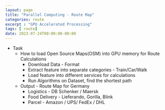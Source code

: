 ```yaml
---
layout: page
title: "Parallel Computing - Route Map"
categories: route
excerpt : "GPU Accelerated Processing"
tags: [ route]
date: 2023-07-24T00:00:00-00:00
---
```


* Task
  * How to load Open Source Maps(OSM) into GPU memory for Route Calculations
    * Download Data - Format
    * Extract feature into separate categories - Train/Car/Walk
    * Load feature into different services for calculations
    * Run Algorithms on Dataset, find the shortest path
  * Output - Route Map for Germany
    * Logistics - DB Schenker / Maersk
    * Food Delivery -  Lieferando, Gorilla, Blink
    * Parcel - Amazon / UPS/ FedEx / DHL